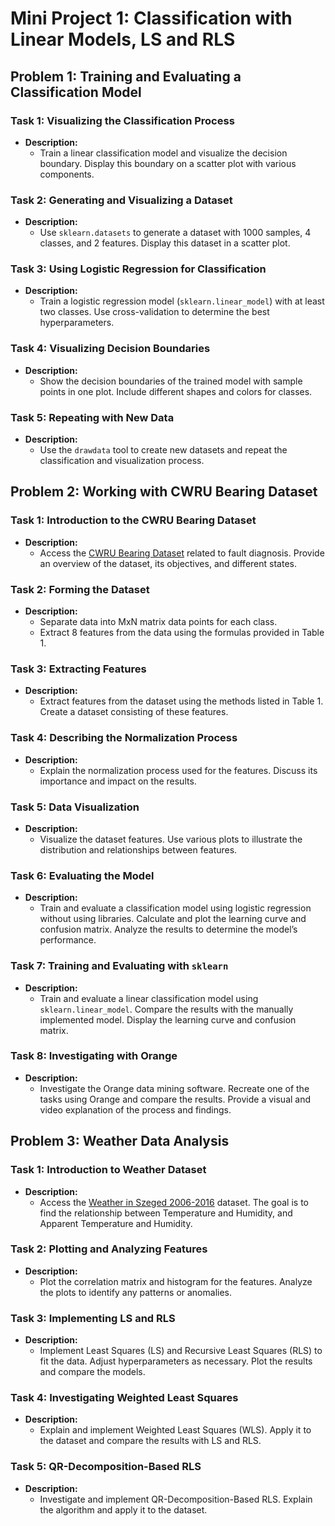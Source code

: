 # Mini Project 1: Classification with Linear Models,  LS and RLS

## Problem 1: Training and Evaluating a Classification Model

### Task 1: Visualizing the Classification Process
- **Description:** 
  - Train a linear classification model and visualize the decision boundary. Display this boundary on a scatter plot with various components.
 

### Task 2: Generating and Visualizing a Dataset
- **Description:**
  - Use `sklearn.datasets` to generate a dataset with 1000 samples, 4 classes, and 2 features. Display this dataset in a scatter plot.


### Task 3: Using Logistic Regression for Classification
- **Description:**
  - Train a logistic regression model (`sklearn.linear_model`) with at least two classes. Use cross-validation to determine the best hyperparameters.


### Task 4: Visualizing Decision Boundaries
- **Description:**
  - Show the decision boundaries of the trained model with sample points in one plot. Include different shapes and colors for classes.


### Task 5: Repeating with New Data
- **Description:**
  - Use the `drawdata` tool to create new datasets and repeat the classification and visualization process.


## Problem 2: Working with CWRU Bearing Dataset

### Task 1: Introduction to the CWRU Bearing Dataset
- **Description:**
  - Access the [CWRU Bearing Dataset](https://engineering.case.edu/bearingdatacenter) related to fault diagnosis. Provide an overview of the dataset, its objectives, and different states.


### Task 2: Forming the Dataset
- **Description:**
  - Separate data into MxN matrix data points for each class.
  - Extract 8 features from the data using the formulas provided in Table 1.

### Task 3: Extracting Features
- **Description:**
  - Extract features from the dataset using the methods listed in Table 1. Create a dataset consisting of these features.


### Task 4: Describing the Normalization Process
- **Description:**
  - Explain the normalization process used for the features. Discuss its importance and impact on the results.


### Task 5: Data Visualization
- **Description:**
  - Visualize the dataset features. Use various plots to illustrate the distribution and relationships between features.


### Task 6: Evaluating the Model
- **Description:**
  - Train and evaluate a classification model using logistic regression without using libraries. Calculate and plot the learning curve and confusion matrix. Analyze the results to determine the model’s performance.


### Task 7: Training and Evaluating with `sklearn`
- **Description:**
  - Train and evaluate a linear classification model using `sklearn.linear_model`. Compare the results with the manually implemented model. Display the learning curve and confusion matrix.


### Task 8: Investigating with Orange
- **Description:**
  - Investigate the Orange data mining software. Recreate one of the tasks using Orange and compare the results. Provide a visual and video explanation of the process and findings.


## Problem 3: Weather Data Analysis

### Task 1: Introduction to Weather Dataset
- **Description:**
  - Access the [Weather in Szeged 2006-2016](https://www.kaggle.com/datasets) dataset. The goal is to find the relationship between Temperature and Humidity, and Apparent Temperature and Humidity.


### Task 2: Plotting and Analyzing Features
- **Description:**
  - Plot the correlation matrix and histogram for the features. Analyze the plots to identify any patterns or anomalies.


### Task 3: Implementing LS and RLS
- **Description:**
  - Implement Least Squares (LS) and Recursive Least Squares (RLS) to fit the data. Adjust hyperparameters as necessary. Plot the results and compare the models.


### Task 4: Investigating Weighted Least Squares
- **Description:**
  - Explain and implement Weighted Least Squares (WLS). Apply it to the dataset and compare the results with LS and RLS.


### Task 5: QR-Decomposition-Based RLS
- **Description:**
  - Investigate and implement QR-Decomposition-Based RLS. Explain the algorithm and apply it to the dataset.

